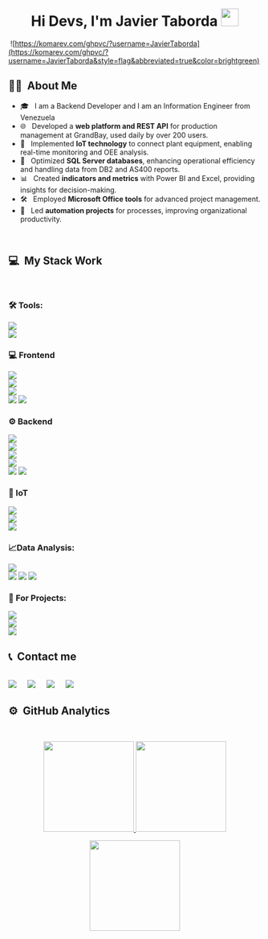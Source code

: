 <h1 align="center">Hi Devs, I'm Javier Taborda <img src="https://media.giphy.com/media/hvRJCLFzcasrR4ia7z/giphy.gif" width="35"></h1>

&nbsp;![https://komarev.com/ghpvc/?username=JavierTaborda](https://komarev.com/ghpvc/?username=JavierTaborda&style=flag&abbreviated=true&color=brightgreen)
## 👩‍💻 &nbsp;About Me  

- 🎓 &nbsp; I am a Backend Developer and I am an Information Engineer from Venezuela
- 🌐 &nbsp; Developed a **web platform and REST API** for production management at GrandBay, used daily by over 200 users.
- 🤖 &nbsp;  Implemented **IoT technology** to connect plant equipment, enabling real-time monitoring and OEE analysis.
- 💾 &nbsp;  Optimized **SQL Server databases**, enhancing operational efficiency and handling data from DB2 and AS400 reports.
- 📊 &nbsp; Created **indicators and metrics** with Power BI and Excel, providing insights for decision-making.
- 🛠️ &nbsp; Employed **Microsoft Office tools** for advanced project management.
- 🚀 &nbsp; Led **automation projects** for processes, improving organizational productivity.

<br>

## 💻 &nbsp;My Stack Work 
<br>

### 🛠️ Tools:
<img src="https://img.shields.io/badge/VSCode-0078D4?style=for-the-badge&logo=visual%20studio%20code&logoColor=white"></img>	
<img src="https://img.shields.io/badge/Visual_Studio-5C2D91?style=for-the-badge&logo=visual%20studio&logoColor=white"></img>
### 💻 Frontend
<img src="https://img.shields.io/badge/Blazor-512BD4?style=for-the-badge&logo=blazor&logoColor=white"></img>	
<img src="https://img.shields.io/badge/Bootstrap-563D7C?style=for-the-badge&logo=bootstrap&logoColor=white"></img>	
<img src="https://img.shields.io/badge/CSS3-1572B6?style=for-the-badge&logo=css3&logoColor=white"></img>	
<img src="https://img.shields.io/badge/HTML5-E34F26?style=for-the-badge&logo=html5&logoColor=white"></img>
<img src="https://img.shields.io/badge/JavaScript-323330?style=for-the-badge&logo=javascript&logoColor=F7DF1E"></img>	
### ⚙️ Backend
<img src="https://img.shields.io/badge/.NET-512BD4?style=for-the-badge&logo=dotnet&logoColor=white"></img>	
<img src="https://img.shields.io/badge/C%23-239120?style=for-the-badge&logo=csharp&logoColor=white"></img>	
<img src="https://img.shields.io/badge/Postman-FF6C37?style=for-the-badge&logo=Postman&logoColor=white"></img>	
<img src="https://img.shields.io/badge/Swagger-85EA2D?style=for-the-badge&logo=Swagger&logoColor=white"></img>	
<img src="https://img.shields.io/badge/JWT-000000?style=for-the-badge&logo=JSON%20web%20tokens&logoColor=white"></img>
<img src="https://img.shields.io/badge/Microsoft%20SQL%20Server-CC2927?style=for-the-badge&logo=microsoft%20sql%20server&logoColor=white"></img>
### 🤖 IoT
<img src="https://img.shields.io/badge/Raspberry%20Pi-A22846?style=for-the-badge&logo=Raspberry%20Pi&logoColor=white"></img>	
<img src="https://img.shields.io/badge/Arduino_IDE-00979D?style=for-the-badge&logo=arduino&logoColor=white"></img>	
<img src="https://img.shields.io/badge/Node--Red-8F0000?style=for-the-badge&logo=nodered&logoColor=white"></img>	
### 📈Data Analysis:
<img src="https://img.shields.io/badge/PowerBI-F2C811?style=for-the-badge&logo=Power%20BI&logoColor=white"></img>		
<img src="https://img.shields.io/badge/Microsoft_Excel-217346?style=for-the-badge&logo=microsoft-excel&logoColor=white"></img>
<img src="https://img.shields.io/badge/Microsoft%20SQL%20Server-CC2927?style=for-the-badge&logo=microsoft%20sql%20server&logoColor=white"></img>
<img src="https://img.shields.io/badge/Microsoft_SharePoint-0078D4?style=for-the-badge&logo=microsoft-sharepoint&logoColor=white"></img>
### 📝 For Projects:
<img src="https://img.shields.io/badge/Microsoft_PowerPoint-B7472A?style=for-the-badge&logo=microsoft-powerpoint&logoColor=white"></img>	
<img src="https://img.shields.io/badge/Microsoft_Teams-6264A7?style=for-the-badge&logo=microsoft-teams&logoColor=whi"></img>	
<img src="https://img.shields.io/badge/Udemy-EC5252?style=for-the-badge&logo=Udemy&logoColor=white"></img>
<br>

## 📞 &nbsp;Contact me
  <br>	
    <a target="_blank" href="https://www.linkedin.com/in/javier-taborda-developer/">
      <img src="https://img.shields.io/badge/-LinkedIn-0077B5?style=for-the-badge&logo=Linkedin&logoColor=white"></img></a>
        &emsp;
    <a target="_blank" href="mailto:javiert.develop@gmail.com">
    <img src="https://img.shields.io/badge/-Gmail-D14836?style=for-the-badge&logo=Gmail&logoColor=white"></img></a>
        &emsp;
    <a target="_blank" href="https://wa.me/+584144334816">
    <img src="https://img.shields.io/badge/WhatsApp-25D366?style=for-the-badge&logo=whatsapp&logoColor=white"></img></a>
        &emsp;
   <a target="_blank" href="https://strava.app.link/NuF3aw2qlKb">
   <img src="https://img.shields.io/badge/Strava-FC4C02?style=for-the-badge&logo=strava&logoColor=white"></img></a>
        &emsp;
<br>

## ⚙️ &nbsp;GitHub Analytics
<br>
<p align="center">


  <a href="https://github.com/JavierTaborda">
    <img height="180em" src="https://github-readme-stats-eight-theta.vercel.app/api?username=JavierTaborda&show_icons=true&theme=chartreuse-dark&include_all_commits=true&count_private=true"/>
  </a>
  <a href="https://github.com/JavierTaborda">
    <img height="180em" src="https://github-readme-stats-eight-theta.vercel.app/api/top-langs/?username=JavierTaborda&layout=compact&langs_count=8&theme=chartreuse-dark"/>
  </a>
</p>

<p align="center">
  <img height="180em" src="https://github-readme-streak-stats.herokuapp.com/?user=JavierTaborda&theme=chartreuse-dark&hide_border=true"/>
</p>
